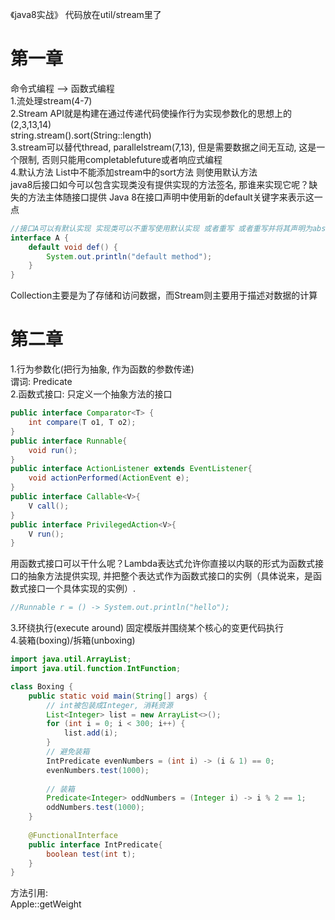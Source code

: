 《java8实战》
代码放在util/stream里了  
# 第一章
命令式编程 --> 函数式编程  
1.流处理stream(4-7)  
2.Stream API就是构建在通过传递代码使操作行为实现参数化的思想上的(2,3,13,14)  
string.stream().sort(String::length)  
3.stream可以替代thread, parallelstream(7,13), 但是需要数据之间无互动, 这是一个限制, 否则只能用completablefuture或者响应式编程  
4.默认方法 List中不能添加stream中的sort方法 则使用默认方法  
java8后接口如今可以包含实现类没有提供实现的方法签名, 那谁来实现它呢？缺失的方法主体随接口提供 Java 8在接口声明中使用新的default关键字来表示这一点  
```java
//接口A可以有默认实现 实现类可以不重写使用默认实现 或者重写 或者重写并将其声明为abstract  
interface A { 
    default void def() {
        System.out.println("default method");
    }
}
```
Collection主要是为了存储和访问数据，而Stream则主要用于描述对数据的计算  

# 第二章
1.行为参数化(把行为抽象, 作为函数的参数传递)  
谓词: Predicate  
2.函数式接口: 只定义一个抽象方法的接口  
```java
public interface Comparator<T> {
    int compare(T o1, T o2);
}
public interface Runnable{
    void run();
}
public interface ActionListener extends EventListener{
    void actionPerformed(ActionEvent e);
}
public interface Callable<V>{
    V call();
}
public interface PrivilegedAction<V>{
    V run();
}
```
用函数式接口可以干什么呢？Lambda表达式允许你直接以内联的形式为函数式接口的抽象方法提供实现, 并把整个表达式作为函数式接口的实例（具体说来，是函数式接口一个具体实现的实例）.
```java
//Runnable r = () -> System.out.println("hello");
```
3.环绕执行(execute around)
固定模版并围绕某个核心的变更代码执行  
4.装箱(boxing)/拆箱(unboxing)

```java
import java.util.ArrayList;
import java.util.function.IntFunction;

class Boxing {
    public static void main(String[] args) {
        // int被包装成Integer, 消耗资源
        List<Integer> list = new ArrayList<>();
        for (int i = 0; i < 300; i++) {
            list.add(i);
        }
        // 避免装箱
        IntPredicate evenNumbers = (int i) -> (i & 1) == 0;
        evenNumbers.test(1000);
        
        // 装箱
        Predicate<Integer> oddNumbers = (Integer i) -> i % 2 == 1;
        oddNumbers.test(1000);
    }
    
    @FunctionalInterface
    public interface IntPredicate{
        boolean test(int t);
    }
}
```
方法引用:  
Apple::getWeight  